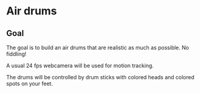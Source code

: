 # Air drums


## Goal

The goal is to build an air drums that are realistic as much as possible. No fiddling!

A usual 24 fps webcamera will be used for motion tracking.

The drums will be controlled by drum sticks with colored heads and colored spots on your feet.
